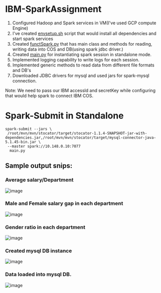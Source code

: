 # IBM-SparkAssignment

1. Configured Hadoop and Spark services in VM(I've used GCP compute Engine)
2. I've created <a href="https://github.com/jthiruveedula/ibmSparkChallenge/blob/main/envsetup.sh">envsetup.sh</a> script that would install all dependencies and start spark services
3. Created <a href="https://github.com/jthiruveedula/ibmSparkChallenge/blob/main/functSpark.py">functSpark.py</a> that has main class and methods for reading, writing data into COS and DB(using spark jdbc driver.) 
4. Created <a href="https://github.com/jthiruveedula/ibmSparkChallenge/blob/main/main.py">main.py</a> for instantiating spark session in standalone mode.
5. Implemented logging capability to write logs for each session.
6. Implemented generic methods to read data from different file formats and DB's
7. Downloaded JDBC drivers for mysql and used jars for spark-mysql connection.

Note: We need to pass our IBM accessId and secretKey while configuring that would help spark to connect IBM COS.


# Spark-Submit in Standalone

```
spark-submit --jars \
 /root/mvn/mvn/stocator/target/stocator-1.1.4-SNAPSHOT-jar-with-dependencies.jar,/root/mvn/mvn/stocator/target/mysql-connector-java-5.1.45-bin.jar \
 --master spark://10.148.0.10:7077
  main.py 
```

## Sample output snips:

### Average salary/Department

![image](https://user-images.githubusercontent.com/34623941/100903653-299ccc00-34ec-11eb-8be9-041ebdf05b74.png)

### Male and Female salary gap in each department

![image](https://user-images.githubusercontent.com/34623941/100903496-fbb78780-34eb-11eb-87ed-41dfd69b8af6.png)

### Gender ratio in each department

![image](https://user-images.githubusercontent.com/34623941/100903746-433e1380-34ec-11eb-884d-fa5b40a715f2.png)

### Created mysql DB instance

![image](https://user-images.githubusercontent.com/34623941/100904167-c2334c00-34ec-11eb-92cb-c204f6cd997c.png)

### Data loaded into mysql DB.

![image](https://user-images.githubusercontent.com/34623941/100904257-d8d9a300-34ec-11eb-9aeb-0684405ab2cf.png)
